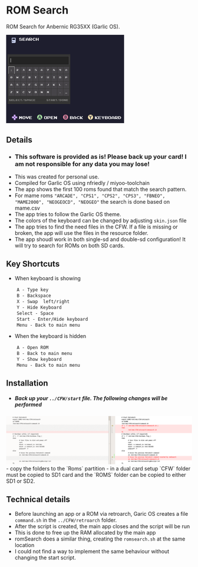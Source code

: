 # ROM Search

ROM Search for Anbernic RG35XX (Garlic OS).

<img src="screenshots/main.png" width=320 />

## Details

- ###  This software is provided as is! Please back up your card! I am not responsible for any data you may lose!
- This was created for personal use.
- Compiled for Garlic OS using  nfriedly / miyoo-toolchain
- The app shows the first 100 roms found that match the search pattern.  
- For mame roms  `"ARCADE", "CPS1", "CPS2", "CPS3", "FBNEO", "MAME2000", "NEOGEOCD", "NEOGEO"` the search is done based on mame.csv
- The app tries to follow the Garlic OS theme.
- The colors of the keyboard can be changed by adjusting `skin.json` file
- The app tries to find the need files in the CFW. If a file is missing or broken, the app will use the files in the resource folder.
- The app shoudl work in both single-sd and double-sd configuration! It will try to search for ROMs on both SD cards.

## Key Shortcuts
- When keyboard is showing
```
	A - Type key
	B - Backspace
	X - Swap  left/right
	Y - Hide Keyboard
	Select - Space
	Start - Enter/Hide keyboard
	Menu - Back to main menu
```
- When the keyboard is hidden
```
	A - Open ROM
	B - Back to main menu
	Y - Show keyboard
	Menu - Back to main menu
```

## Installation

- ##### Back up your `../CFW/start` file. The following changes will be performed 
<img src="screenshots/start.png" width=1200 />
- copy the folders to  the `Roms` partition
- in a dual card setup `CFW` folder must be copied to SD1 card and the `ROMS` folder can be copied to either SD1 or SD2.

## Technical details

- Before launching an app or a ROM via retroarch, Garic OS creates a file `command.sh` in the `../CFW/retroarch` folder.
- After the script is created, the main app closes and the script will be run
- This is done to free up the RAM allocated by the main app
- romSearch does a similar thing, creating the `romsearch.sh` at the same location
- I could not find a way to implement the same behaviour without changing the start script.

